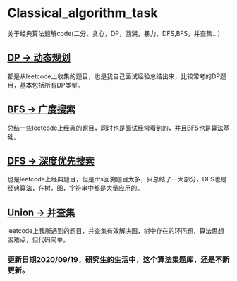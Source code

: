 # Classical_algorithm_task
关于经典算法题解code(二分，贪心，DP，回溯，暴力，DFS,BFS，并查集...)

## [DP  ->  动态规划](https://github.com/ljwwwiop/Classical_algorithm_task/tree/master/DP)
都是从leetcode上收集的题目，也是我自己面试经验总结出来，比较常考的DP题目，基本包括所有DP类型。

## [BFS ->  广度搜索](https://github.com/ljwwwiop/Classical_algorithm_task/tree/master/Bfs)
总结一些leetcode上经典的题目，同时也是面试经常看到的，并且BFS也是算法基础。

## [DFS ->  深度优先搜索](https://github.com/ljwwwiop/Classical_algorithm_task/tree/master/Backtrace_dfs)
也是leetcode上经典题目，但是dfs回溯题目太多，只总结了一大部分，DFS也是经典算法，在树，图，字符串中都是大量应用的。

## [Union  ->  并查集](https://github.com/ljwwwiop/Classical_algorithm_task/tree/master/Union)
leetcode上我所遇到的题目，并查集有效解决图，树中存在的环问题，算法思想困难点，但代码简单。

### 更新日期2020/09/19，研究生的生活中，这个算法集题库，还是不断更新。


